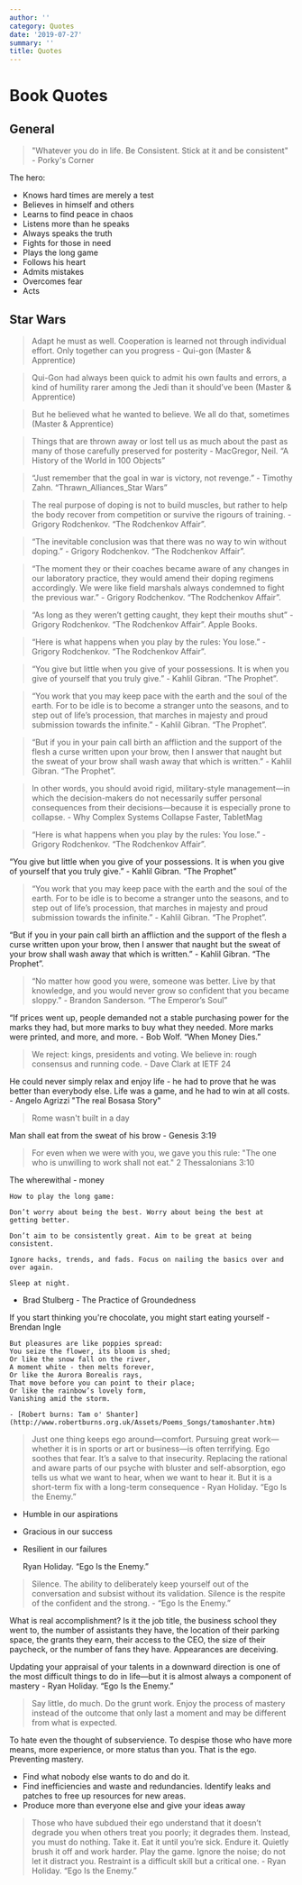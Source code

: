 ```yaml
---
author: ''
category: Quotes
date: '2019-07-27'
summary: ''
title: Quotes
---
```

# Book Quotes

## General

> "Whatever you do in life. Be Consistent. Stick at it and be consistent" - Porky's Corner

The hero:

- Knows hard times are merely a test
- Believes in himself and others
- Learns to find peace in chaos
- Listens more than he speaks
- Always speaks the truth
- Fights for those in need
- Plays the long game
- Follows his heart
- Admits mistakes
- Overcomes fear
- Acts


## Star Wars

> Adapt he must as well. Cooperation is learned not through individual effort. Only together can you progress - Qui-gon (Master & Apprentice)

> Qui-Gon had always been quick to admit his own faults and errors, a kind of humility rarer among the Jedi than it should’ve been (Master & Apprentice)

> But he believed what he wanted to believe. We all do that, sometimes (Master & Apprentice)

> Things that are thrown away or lost tell us as much about the past as many of those carefully preserved for posterity - MacGregor, Neil. “A History of the World in 100 Objects”

> “Just remember that the goal in war is victory, not revenge.” - Timothy Zahn. “Thrawn_Alliances_Star Wars”

> The real purpose of doping is not to build muscles, but rather to help the body recover from competition or survive the rigours of training. - Grigory Rodchenkov. “The Rodchenkov Affair”.

> “The inevitable conclusion was that there was no way to win without doping.” - Grigory Rodchenkov. “The Rodchenkov Affair”.

> “The moment they or their coaches became aware of any changes in our laboratory practice, they would amend their doping regimens accordingly. We were like field marshals always condemned to fight the previous war.” - Grigory Rodchenkov. “The Rodchenkov Affair”. 

> “As long as they weren’t getting caught, they kept their mouths shut” - Grigory Rodchenkov. “The Rodchenkov Affair”. Apple Books. 

> “Here is what happens when you play by the rules: You lose.” - Grigory Rodchenkov. “The Rodchenkov Affair”.

> “You give but little when you give of your possessions. It is when you give of yourself that you truly give.” - Kahlil Gibran. “The Prophet”.

> “You work that you may keep pace with the earth and the soul of the earth. For to be idle is to become a stranger unto the seasons, and to step out of life’s procession, that marches in majesty and proud submission towards the infinite.” - Kahlil Gibran. “The Prophet”.

> “But if you in your pain call birth an affliction and the support of the flesh a curse written upon your brow, then I answer that naught but the sweat of your brow shall wash away that which is written.” - Kahlil Gibran. “The Prophet”.

> In other words, you should avoid rigid, military-style management—in which the decision-makers do not necessarily suffer personal consequences from their decisions—because it is especially prone to collapse. - Why Complex Systems Collapse Faster, TabletMag

> “Here is what happens when you play by the rules: You lose.” - Grigory Rodchenkov. “The Rodchenkov Affair”.

“You give but little when you give of your possessions. It is when you give of yourself that you truly give.” -  Kahlil Gibran. “The Prophet”

> “You work that you may keep pace with the earth and the soul of the earth. For to be idle is to become a stranger unto the seasons, and to step out of life’s procession, that marches in majesty and proud submission towards the infinite.” - Kahlil Gibran. “The Prophet”.

“But if you in your pain call birth an affliction and the support of the flesh a curse written upon your brow, then I answer that naught but the sweat of your brow shall wash away that which is written.” - Kahlil Gibran. “The Prophet”.

> “No matter how good you were, someone was better. Live by that knowledge, and you would never grow so confident that you became sloppy.” - Brandon Sanderson. “The Emperor’s Soul”

“If prices went up, people demanded not a stable purchasing power for the marks they had, but more marks to buy what they needed. More marks were printed, and more, and more. -  Bob Wolf. “When Money Dies.” 

> We reject: kings, presidents and voting. We believe in: rough consensus and running code. - Dave Clark at IETF 24

He could never simply relax and enjoy life - he had to prove that he was better than everybody else. Life was a game, and he had to win at all costs. - Angelo Agrizzi "The real Bosasa Story"

> Rome wasn't built in a day

Man shall eat from the sweat of his brow - Genesis 3:19

> For even when we were with you, we gave you this rule: "The one who is unwilling to work shall not eat." 2 Thessalonians 3:10

The wherewithal - money

    How to play the long game:

    Don’t worry about being the best. Worry about being the best at getting better.

    Don’t aim to be consistently great. Aim to be great at being consistent.

    Ignore hacks, trends, and fads. Focus on nailing the basics over and over again.

    Sleep at night.

- Brad Stulberg - The Practice of Groundedness

If you start thinking you're chocolate, you might start eating yourself - Brendan Ingle

    But pleasures are like poppies spread:
    You seize the flower, its bloom is shed;
    Or like the snow fall on the river,
    A moment white - then melts forever,
    Or like the Aurora Borealis rays,
    That move before you can point to their place;
    Or like the rainbow’s lovely form,
    Vanishing amid the storm.
    
    - [Robert burns: Tam o' Shanter](http://www.robertburns.org.uk/Assets/Poems_Songs/tamoshanter.htm)

> Just one thing keeps ego around—comfort. Pursuing great work—whether it is in sports or art or business—is often terrifying. Ego soothes that fear. It’s a salve to that insecurity. Replacing the rational and aware parts of our psyche with bluster and self-absorption, ego tells us what we want to hear, when we want to hear it. But it is a short-term fix with a long-term consequence - Ryan Holiday. “Ego Is the Enemy.”

* Humble in our aspirations
* Gracious in our success
* Resilient in our failures

    Ryan Holiday. “Ego Is the Enemy.”

> Silence. The ability to deliberately keep yourself out of the conversation and subsist without its validation. Silence is the respite of the confident and the strong. - “Ego Is the Enemy.”

What is real accomplishment? Is it the job title, the business school they went to, the number of assistants they have, the location of their parking space, the grants they earn, their access to the CEO, the size of their paycheck, or the number of fans they have. Appearances are deceiving.

Updating your appraisal of your talents in a downward direction is one of the most difficult things to do in life—but it is almost always a component of mastery - Ryan Holiday. “Ego Is the Enemy.”

> Say little, do much. Do the grunt work. Enjoy the process of mastery instead of the outcome that only last a moment and may be different from what is expected.

To hate even the thought of subservience. To despise those who have more means, more experience, or more status than you. That is the ego. Preventing mastery.

* Find what nobody else wants to do and do it.
* Find inefficiencies and waste and redundancies. Identify leaks and patches to free up resources for new areas.
* Produce more than everyone else and give your ideas away

> Those who have subdued their ego understand that it doesn’t degrade you when others treat you poorly; it degrades them. Instead, you must do nothing. Take it. Eat it until you’re sick. Endure it. Quietly brush it off and work harder. Play the game. Ignore the noise; do not let it distract you. Restraint is a difficult skill but a critical one. - Ryan Holiday. “Ego Is the Enemy.”



